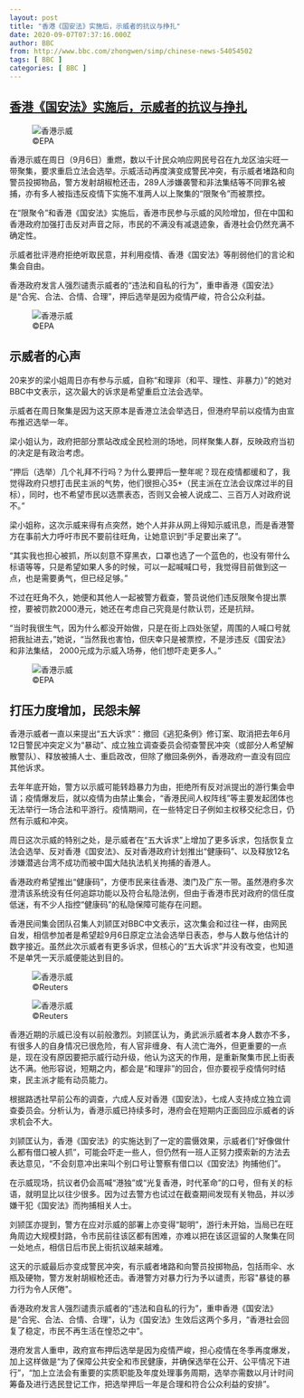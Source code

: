 ```yaml
---
layout: post
title: "香港《国安法》实施后，示威者的抗议与挣扎"
date: 2020-09-07T07:37:16.000Z
author: BBC
from: http://www.bbc.com/zhongwen/simp/chinese-news-54054502
tags: [ BBC ]
categories: [ BBC ]
---
```

<!--1599464236000-->
[香港《国安法》实施后，示威者的抗议与挣扎](http://www.bbc.com/zhongwen/simp/chinese-news-54054502)
------

<div>
<figure><img alt="香港示威" src="https://ichef.bbci.co.uk/news/600/cpsprodpb/136D8/production/_114267597_ca716ba9-ff01-44b7-bc16-3c9bf24aa190.jpg" referrerpolicy="no-referrer"><br><figcaption> ©EPA</figcaption></figure><p class="story-body__introduction">香港示威在周日（9月6日）重燃，数以千计民众响应网民号召在九龙区油尖旺一带聚集，要求重启立法会选举。示威活动再度演变成警民冲突，有示威者堵路和向警员投掷物品，警方发射胡椒枪还击，289人涉嫌袭警和非法集结等不同罪名被捕，亦有多人被指违反疫情下实施不准两人以上聚集的“限聚令”而被票控。</p><p>在“限聚令”和香港《国安法》实施后，香港市民参与示威的风险增加，但在中国和香港政府加强打击反对声音之际，市民的不满没有减退迹象，香港社会仍然充满不确定性。</p><p>示威者批评港府拒绝听取民意，并利用疫情、香港《国安法》等削弱他们的言论和集会自由。</p><p>香港政府发言人强烈谴责示威者的“违法和自私的行为”，重申香港《国安法》是“合宪、合法、合情、合理”，押后选举是因为疫情严峻，符合公众利益。</p><figure><img alt="香港示威" src="https://ichef.bbci.co.uk/news/600/cpsprodpb/9A98/production/_114267593_f78d44a7-eb09-4e11-8ade-15ace163003d.jpg" referrerpolicy="no-referrer"><br><figcaption> ©EPA</figcaption></figure><h2 class="story-body__crosshead">示威者的心声</h2><p>20来岁的梁小姐周日亦有参与示威，自称“和理非（和平、理性、非暴力）”的她对BBC中文表示，这次最大的诉求是希望重启立法会选举。</p><p>示威者在周日聚集是因为这天原本是香港立法会举选日，但港府早前以疫情为由宣布推迟选举一年。</p><p>梁小姐认为，政府把部分票站改成全民检测的场地，同样聚集人群，反映政府当初的决定是有政治考虑。</p><p>“押后（选举）几个礼拜不行吗？为什么要押后一整年呢？现在疫情都缓和了，我觉得政府只想打击民主派的气势，他们很担心35+（民主派在立法会议席过半的目标），同时，也不希望市民以选票表态，否则又会被人说成二、三百万人对政府说不。”</p><p>梁小姐称，这次示威来得有点突然，她个人并非从网上得知示威讯息，而是香港警方在事前大力呼吁市民不要前往旺角，让她意识到“手足要出来了”。</p><p>“其实我也担心被抓，所以刻意不穿黑衣，口罩也选了一个蓝色的，也没有带什么标语等等，只是希望如果人多的时候，可以一起喊喊口号，我觉得目前做到这一点，也是需要勇气，但已经足够。”</p><p>不过在旺角不久，她便和其他人一起被警方截查，警员说他们违反限聚令提出票控，要被罚款2000港元，她还在考虑自己究竟是付款认罚，还是抗辩。</p><p>“当时我很生气，因为什么都没开始做，只是在街上四处张望，周围的人喊口号就把我扯进去，”她说，“当然我也害怕，但庆幸只是被票控，不是涉违反《国安法》和非法集结， 2000元成为示威入场券，他们想吓走更多人。”</p><figure><img alt="香港示威" src="https://ichef.bbci.co.uk/news/600/cpsprodpb/184F8/production/_114267599_51d393be-bb55-470b-850b-a9b72ff05dd1.jpg" referrerpolicy="no-referrer"><br><figcaption> ©EPA</figcaption></figure><h2 class="story-body__crosshead">打压力度增加，民怨未解</h2><p>香港示威者一直以来提出“五大诉求”：撤回《逃犯条例》修订案、取消把去年6月12日警民冲突定义为“暴动”、成立独立调查委员会彻查警民冲突（或部分人希望解散警队）、释放被捕人士、重启政改，但除了撤回条例外，香港政府一直没有回应其他诉求。</p><p>去年年底开始，警方以示威可能转趋暴力为由，拒绝所有反对派提出的游行集会申请；疫情爆发后，就以疫情为由禁止集会，“香港民间人权阵线”等主要发起团体也无法举行一场合法和平游行。疫情期间，在一些特定日子例如主权移交纪念日，仍然有示威和冲突。</p><p>周日这次示威的特别之处，是示威者在“五大诉求”上增加了更多诉求，包括恢复立法会选举、反对香港《国安法》、反对香港政府计划推出“健康码”、以及释放12名涉嫌潜逃台湾不成功而被中国大陆执法机关拘捕的香港人。</p><p>香港政府希望推出“健康码”，方便市民来往香港、澳门及广东一带。虽然港府多次澄清该系统没有任何追踪功能以及符合私隐法例，但由于香港市民对政府的信任度低迷，有不少人指控“健康码”的私隐保障可能存在问题。</p><p>香港民间集会团队召集人刘颕匡对BBC中文表示，这次集会和过往一样，由网民自发，相信参加者是希望趁9月6日原定立法会选举日表态，参与人数与他估计的数字接近。虽然此次示威者有更多诉求，但核心的“五大诉求”并没有改变，也知道不是单凭一天示威便能达到目的。</p><figure><img alt="香港示威" src="https://ichef.bbci.co.uk/news/600/cpsprodpb/7BBC/production/_114267613_f37a7a77-b2c9-41f9-a228-121dc6f28713.jpg" referrerpolicy="no-referrer"><br><figcaption> ©Reuters</figcaption></figure><figure><img alt="香港示威" src="https://ichef.bbci.co.uk/news/600/cpsprodpb/29B4/production/_114267601_ce2adf71-1e7b-45eb-9d67-59c8b53009c2.jpg" referrerpolicy="no-referrer"><br><figcaption> ©Reuters</figcaption></figure><p>香港近期的示威已没有以前般激烈。刘颕匡认为，勇武派示威者本身人数亦不多，有很多人的自身情况已很危险，有人官非缠身、有人流亡海外，但更重要的一点是，现在没有原因要把示威行动升级，他认为这天的作用，是重新聚集市民上街表达不满。他形容说，短期之内，都会是“和理非”的回合，但亦要视乎疫情何时结束，民主派才能有动员能力。</p><p>根据路透社早前公布的调查，六成人反对香港《国安法》，七成人支持成立独立调查委员会。分析认为，香港示威已持续多时，港府会在短期内正面回应示威者的诉求机会不大。</p><p>刘颕匡认为，香港《国安法》的实施达到了一定的震慑效果，示威者们“好像做什么都有借口被人抓”，可能会吓走一些人，但仍然有一班人正努力摸索新的方法去表达意见，“不会刻意冲出来叫个别口号让警察有借口以《国安法》拘捕他们”。</p><p>在示威现场，抗议者仍会高喊“港独”或“光复香港，时代革命”的口号，但有关的标语，就明显比以往少很多。因为过去警方也试过在截查期间发现有关物品，并以涉嫌干犯《国安法》而拘捕相关人士。</p><p>刘颕匡亦提到，警方在应对示威的部署上亦变得“聪明”，游行未开始，当局已在旺角周边大规模封路，令市民前往该区都有困难，亦难以把在该区逗留的人聚集在同一处地点，相信日后市民上街抗议越来越难。</p><p>这天的示威最后亦变成警民冲突，有示威者堵路和向警员投掷物品，包括雨伞、水瓶及硬物，警方发射胡椒枪还击。香港警方对暴力行为予以谴责，形容"暴徒的暴力行为令人厌倦"。</p><p>香港政府发言人强烈谴责示威者的“违法和自私的行为”，重申香港《国安法》是“合宪、合法、合情、合理”，认为《国安法》生效后这两个多月，“香港社会回复了稳定，市民不再生活在惶恐之中”。</p><p>港府发言人重申，政府宣布押后选举是因为疫情严峻，担心疫情在冬季再度爆发，加上这样做是“为了保障公共安全和市民健康，并确保选举在公开、公平情况下进行”，“加上立法会有重要的实质职能及年度处理事务周期，选举亦需数以月计时间筹备及进行选民登记工作，把选举押后一年是合理和符合公众利益的安排”。</p>
</div>
